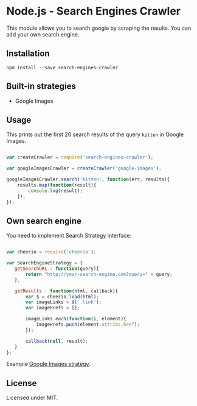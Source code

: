 Node.js - Search Engines Crawler
=====================

This module allows you to search google by scraping the results.
You can add your own search engine.

Installation
------------

    npm install --save search-engines-crawler


Built-in strategies
------------
 -  Google Images


Usage
-------

This prints out the first 20 search results of the query `kitten` in Google Images.

```js

var createCrawler = require('search-engines-crawler');

var googleImagesCrawler = createCrawler('google-images');

googleImagesCrawler.search('kitten', function(err, results){
    results.map(function(result){
        console.log(result);
    });
});
```

Own search engine
-------

You need to implement Search Strategy interface:

 ```js

var cheerio = require('cheerio');

var SearchEngineStrategy = {
    getSearchURL : function(query){
        return "http://your-search-engine.com?query=" + query;
    },

    getResults : function(html, callback){
        var $ = cheerio.load(html);
        var imageLinks = $('.link');
        var imageHrefs = [];

        imageLinks.each(function(i, element){
            imageHrefs.push(element.attribs.href);
        });

        callback(null, result);
    }
};
 ```

Example [Google Images strategy](https://github.com/mkholodnyak/search-engines-crawler/blob/master/strategies/google-images-strategy.js).

License
-------

Licensed under MIT.
